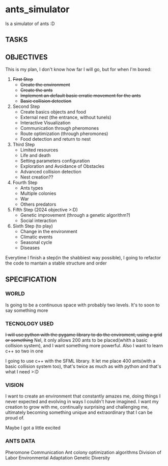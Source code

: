 # ants_simulator
Is a simulator of ants :D

## TASKS


## OBJECTIVES
This is my plan, I don't know how far I will go, but for when I'm bored:

1. ~~First Step~~
   - ~~Create the environment~~
   - ~~Create the ants~~
   - ~~Implement an default basic erratic movement for the ants~~
   - ~~Basic collision detection~~
2. Second Step
   - Create basics objects and food
   - External nest (the entrance, without tunels)
   - Interactive Visualization
   - Communication through pheromones
   - Route optimization (through pheromones)
   - Food detection and return to nest
3. Third Step
   - Limited resources
   - Life and death
   - Setting parameters configuration
   - Exploration and Avoidance of Obstacles
   - Advanced collision detection
   - Nest creation??
4. Fourth Step
   - Ants types
   - Multiple colonies
   - War
   - Others predators
5. Fifth Step (2024 objective >:D)
   - Genetic improvement (through a genetic algorithm?)
   - Social interaction
6. Sixth Step (to play)
   - Change in the environment
   - Climatic events
   - Seasonal cycle
   - Diseases

Everytime I finish a step(in the shabbiest way possible), I going to refactor the code to mantain a stable structure and order

## SPECIFICATION

### WORLD
Is going to be a continuous space with probably two levels.
It's to soon to say something more

### TECNOLOGY USED
~~I will use python with the pygame library to do the enviroment, using a grid or something~~
Nel, it only allows 200 ants to be placed(whith a basic collision system), and I want something more powerful.
Also I want to learn c++ so two in one

I going to use c++ with the SFML library.
It let me place 400 ants(with a basic collision system too), that's twice as much as with python and that's what I need >:D

### VISION
I want to create an environment that constantly amazes me, doing things I never expected and evolving in ways I couldn't have imagined. I want my creation to grow with me, continually surprising and challenging me, ultimately becoming something unique and extraordinary that I can be proud of.

Maybe I got a little excited

### ANTS DATA

Pheromone Communication
Ant colony optimization algorithms
Division of Labor
Environmental Adaptation
Genetic Diversity
